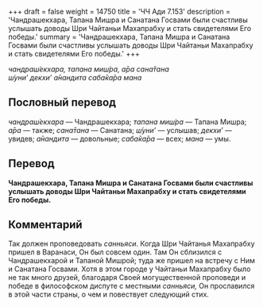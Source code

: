 +++
draft = false
weight = 14750
title = 'ЧЧ Ади 7.153'
description = 'Чандрашекхара, Тапана Мишра и Санатана Госвами были счастливы услышать доводы Шри Чайтаньи Махапрабху и стать свидетелями Его победы.'
summary = 'Чандрашекхара, Тапана Мишра и Санатана Госвами были счастливы услышать доводы Шри Чайтаньи Махапрабху и стать свидетелями Его победы.'
+++

_чандраш́екхара, тапана миш́ра, а̄ра сана̄тана  
ш́уни’ декхи’ а̄нандита саба̄ка̄ра мана_

## Пословный перевод

_чандраш́екхара_ — Чандрашекхара; _тапана_ _миш́ра_ — Тапана Мишра; _а̄ра_ — также; _сана̄тана_ — Санатана; _ш́уни’_ — услышав; _декхи’_ — увидев; _а̄нандита_ — довольные; _саба̄ка̄ра_ — всех; _мана_ — умы.

## Перевод

**Чандрашекхара, Тапана Мишра и Санатана Госвами были счастливы услышать доводы Шри Чайтаньи Махапрабху и стать свидетелями Его победы.**

## Комментарий

Так должен проповедовать _санньяси_. Когда Шри Чайтанья Махапрабху пришел в Варанаси, Он был совсем один. Там Он сблизился с Чандрашекхарой и Тапаной Мишрой; туда же пришел на встречу с Ним и Санатана Госвами. Хотя в этом городе у Чайтаньи Махапрабху было не так много друзей, благодаря Своей могущественной проповеди и победе в философском диспуте с местными _санньяси,_ Он прославился в этой части страны, о чем и повествует следующий стих.

